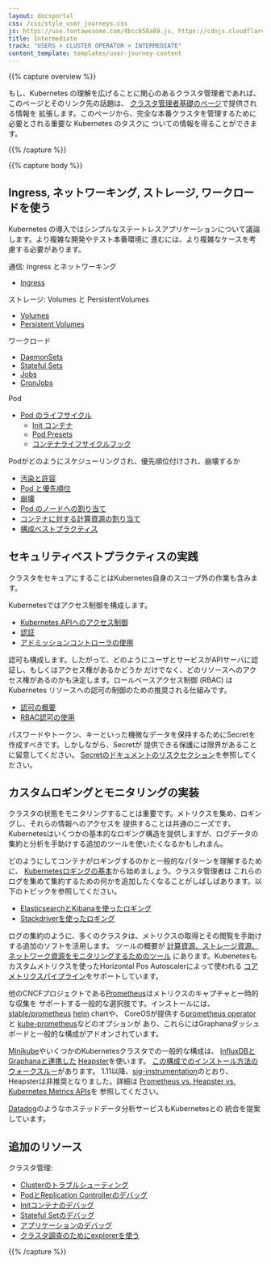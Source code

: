 ```yaml
---
layout: docsportal
css: /css/style_user_journeys.css
js: https://use.fontawesome.com/4bcc658a89.js, https://cdnjs.cloudflare.com/ajax/libs/prefixfree/1.0.7/prefixfree.min.js
title: Intermediate
track: "USERS > CLUSTER OPERATOR > INTERMEDIATE"
content_template: templates/user-journey-content
---
```


{{% capture overview %}}

もし、Kubernetes の理解を広げることに関心のあるクラスタ管理者であれば、このページとそのリンク先の話題は、
[クラスタ管理者基礎のページ](/ja/docs/user-journeys/users/cluster-operator/foundational)で提供される情報を
拡張します。このページから、完全な本番クラスタを管理するために必要とされる重要な Kubernetes のタスクに
ついての情報を得ることができます。

{{% /capture %}}

{{% capture body %}}

## Ingress, ネットワーキング, ストレージ, ワークロードを使う

Kubernetes の導入ではシンプルなステートレスアプリケーションについて議論します。より複雑な開発やテスト本番環境に
進むには、より複雑なケースを考慮する必要があります。

通信: Ingress とネットワーキング

* [Ingress](/ja/docs/concepts/services-networking/ingress/)

ストレージ: Volumes と PersistentVolumes

* [Volumes](/ja/docs/concepts/storage/volumes/)
* [Persistent Volumes](/ja/docs/concepts/storage/persistent-volumes/)

ワークロード

* [DaemonSets](/ja/docs/concepts/workloads/controllers/daemonset/)
* [Stateful Sets](/ja/docs/concepts/workloads/controllers/statefulset/)
* [Jobs](/ja/docs/concepts/workloads/controllers/jobs-run-to-completion/)
* [CronJobs](/ja/docs/concepts/workloads/controllers/cron-jobs/)

Pod

* [Pod のライフサイクル](/ja/docs/concepts/workloads/pods/pod-lifecycle/)
  * [Init コンテナ](/ja/docs/concepts/workloads/pods/init-containers/)
  * [Pod Presets](/ja/docs/concepts/workloads/pods/podpreset/)
  * [コンテナライフサイクルフック](/ja/docs/concepts/containers/container-lifecycle-hooks/)

Podがどのようにスケジューリングされ、優先順位付けされ、崩壊するか

* [汚染と許容](/ja/docs/concepts/configuration/taint-and-toleration/)
* [Pod と優先順位](/ja/docs/concepts/configuration/pod-priority-preemption/)
* [崩壊](/ja/docs/concepts/workloads/pods/disruptions/)
* [Pod のノードへの割り当て](/ja/docs/concepts/configuration/assign-pod-node/)
* [コンテナに対する計算資源の割り当て](/ja/docs/concepts/configuration/manage-compute-resources-container/)
* [構成ベストプラクティス](/ja/docs/concepts/configuration/overview/)

## セキュリティベストプラクティスの実践

クラスタをセキュアにすることはKubernetes自身のスコープ外の作業も含みます。

Kubernetesではアクセス制御を構成します。

* [Kubernetes APIへのアクセス制御](/ja/docs/reference/access-authn-authz/controlling-access/)
* [認証](/ja/docs/reference/access-authn-authz/authentication/)
* [アドミッションコントローラの使用](/ja/docs/reference/access-authn-authz/admission-controllers/)

認可も構成します。したがって、どのようにユーザとサービスがAPIサーバに認証し、もしくはアクセス権があるかどうか
だけでなく、どのリソースへのアクセス権があるのかも決定します。ロールベースアクセス制御 (RBAC) はKubernetes
リソースへの認可の制御のための推奨される仕組みです。

* [認可の概要](/ja/docs/reference/access-authn-authz/authorization/)
* [RBAC認可の使用](/ja/docs/reference/access-authn-authz/rbac/)

パスワードやトークン、キーといった機微なデータを保持するためにSecretを作成すべきです。しかしながら、Secretが
提供できる保護には限界があることに留意してください。
[Secretのドキュメントのリスクセクション](/ja/docs/concepts/configuration/secret/#risks)を参照してください。

## カスタムロギングとモニタリングの実装

クラスタの状態をモニタリングすることは重要です。メトリクスを集め、ロギングし、それらの情報へのアクセスを
提供することは共通のニーズです。Kubernetesはいくつかの基本的なロギング構造を提供しますが、ログデータの
集約と分析を手助けする追加のツールを使いたくなるかもしれまん。

どのようにしてコンテナがロギングするのかと一般的なパターンを理解するために、
[Kubernetesロギングの基本](/docs/concepts/cluster-administration/logging/)から始めましょう。クラスタ管理者は
これらのログを集めて集約するための何かを追加したくなることがしばしばあります。以下のトピックを参照してください。

* [ElasticsearchとKibanaを使ったロギング](/docs/tasks/debug-application-cluster/logging-elasticsearch-kibana/)
* [Stackdriverを使ったロギング](/docs/tasks/debug-application-cluster/logging-stackdriver/)

ログの集約のように、多くのクラスタは、メトリクスの取得とその閲覧を手助けする追加のソフトを活用します。
ツールの概要が
[計算資源、ストレージ資源、ネットワーク資源をモニタリングするためのツール](/ja/docs/tasks/debug-application-cluster/resource-usage-monitoring/)
にあります。Kubenetesもカスタムメトリクスを使ったHorizontal Pos Autoscalerによって使われる
[コアメトリクスパイプライン](/docs/tasks/debug-application-cluster/core-metrics-pipeline/)をサポートしています。

他のCNCFプロジェクトである[Prometheus](https://prometheus.io/)はメトリクスのキャプチャと一時的な収集を
サポートする一般的な選択肢です。インストールには、
[stable/prometheus](https://github.com/kubernetes/charts/tree/master/stable/prometheus) [helm](https://helm.sh/) chartや、
CoreOSが提供する[prometheus operator](https://github.com/coreos/prometheus-operator)と
[kube-prometheus](https://github.com/coreos/prometheus-operator/tree/master/contrib/kube-prometheus)などのオプションが
あり、これらにはGraphanaダッシュボードと一般的な構成がアドオンされています。

[Minikube](https://github.com/kubernetes/minikube)やいくつかのKubernetesクラスタでの一般的な構成は、
[InfluxDBとGraphanaと連携した](https://github.com/kubernetes/heapster/blob/master/docs/influxdb.md)
[Heapster](https://github.com/kubernetes/heapster)を使います。
[この構成でのインストール方法のウォークスルー](https://blog.kublr.com/how-to-utilize-the-heapster-influxdb-grafana-stack-in-kubernetes-for-monitoring-pods-4a553f4d36c9)があります。
1.11以降、[sig-instrumentation](https://github.com/kubernetes/community/tree/master/sig-instrumentation)のとおり、
Heapsterは非推奨となりました。詳細は
[Prometheus vs. Heapster vs. Kubernetes Metrics APIs](https://brancz.com/2018/01/05/prometheus-vs-heapster-vs-kubernetes-metrics-apis/)を
参照してください。

[Datadog](https://docs.datadoghq.com/integrations/kubernetes/)のようなホステッドデータ分析サービスもKubernetesとの
統合を提案しています。

## 追加のリソース

クラスタ管理:

* [Clusterのトラブルシューティング](/docs/tasks/debug-application-cluster/debug-cluster/)
* [PodとReplication Controllerのデバッグ](/docs/tasks/debug-application-cluster/debug-pod-replication-controller/)
* [Initコンテナのデバッグ](/docs/tasks/debug-application-cluster/debug-init-containers/)
* [Stateful Setのデバッグ](/docs/tasks/debug-application-cluster/debug-stateful-set/)
* [アプリケーションのデバッグ](/docs/tasks/debug-application-cluster/debug-application/)
* [クラスタ調査のためにexplorerを使う](https://github.com/kubernetes/examples/blob/master/staging/explorer/README.md)

{{% /capture %}}
